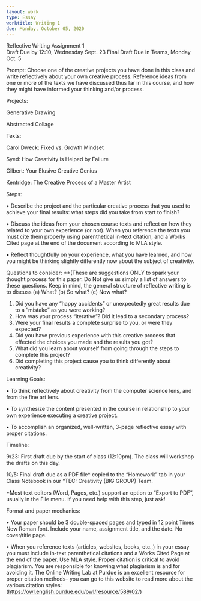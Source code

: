 ```yaml
---
layout: work
type: Essay
worktitle: Writing 1
due: Monday, October 05, 2020
---
```




Reflective Writing Assignment 1  
Draft Due by 12:10, Wednesday Sept. 23
Final Draft Due in Teams, Monday Oct. 5


Prompt: Choose one of the creative projects you have done in this class and write reflectively about your own creative process. Reference ideas from one or more of the texts we have discussed thus far in this course, and how they might have informed your thinking and/or process. 

Projects:	

Generative Drawing	

Abstracted Collage	

Texts:

Carol Dweck: Fixed vs. Growth Mindset

Syed: How Creativity is Helped by Failure

Gilbert: Your Elusive Creative Genius

Kentridge: The Creative Process of a Master Artist



Steps:

•	Describe the project and the particular creative process that you used to achieve your final results: what steps did you take from start to finish?

•	Discuss the ideas from your chosen course texts and reflect on how they related to your own experience (or not). When you reference the texts you must cite them properly using parenthetical in-text citation, and a Works Cited page at the end of the document according to MLA style.

•	Reflect thoughtfully on your experience, what you have learned, and how you might be thinking slightly differently now about the subject of creativity.

Questions to consider: **(These are suggestions ONLY to spark your thought process for this paper. Do Not give us simply a list of answers to these questions. Keep in mind, the general structure of reflective writing is to discuss (a) What? (b) So what? (c) Now what? 
1.	Did you have any “happy accidents” or unexpectedly great results due to a “mistake” as you were working?
2.	How was your process “iterative”? Did it lead to a secondary process?
3.	Were your final results a complete surprise to you, or were they expected?
4.	Did you have previous experience with this creative process that effected the choices you made and the results you got? 
5.	What did you learn about yourself from going through the steps to complete this project?
6.	Did completing this project cause you to think differently about creativity?

Learning Goals: 

•	To think reflectively about creativity from the computer science lens, and from the fine art lens. 

•	To synthesize the content presented in the course in relationship to your own experience executing a creative project.

•	To accomplish an organized, well-written, 3-page reflective essay with proper citations.

Timeline: 

9/23: First draft due by the start of class (12:10pm). The class will workshop the drafts on this day.

10/5: Final draft due as a PDF file* copied to the “Homework” tab in your Class Notebook in our “TEC: Creativity (BIG GROUP) Team. 

*Most text editors (Word, Pages, etc.) support an option to “Export to PDF”, usually in the File menu. If you need help with this step, just ask!

Format and paper mechanics: 

•	Your paper should be 3 double-spaced pages and typed in 12 point Times New Roman font. Include your name, assignment title, and the date. No cover/title page. 

•	When you reference texts (articles, websites, books, etc.,) in your essay you must include in-text parenthetical citations and a Works Cited Page at the end of the paper. Use MLA style. Proper citation is critical to avoid plagiarism.  You are responsible for knowing what plagiarism is and for avoiding it.  The Online Writing Lab at Purdue is an excellent resource for proper citation methods– you can go to this website to read more about the various citation styles: (https://owl.english.purdue.edu/owl/resource/589/02/)  

